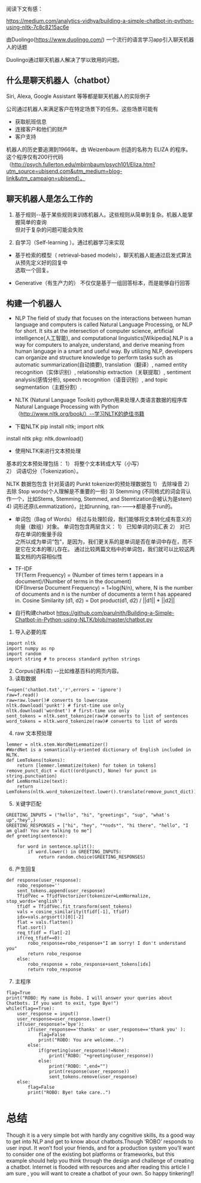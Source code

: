 阅读下文有感：

https://medium.com/analytics-vidhya/building-a-simple-chatbot-in-python-using-nltk-7c8c8215ac6e

由Duolingo(https://www.duolingo.com/) 一个流行的语言学习app引入聊天机器人的话题

Duolingo通过聊天机器人解决了学以致用的问题。

## 什么是聊天机器人（chatbot）

Siri, Alexa, Google Assistant 等等都是聊天机器人的实际例子

公司通过机器人来满足客户在特定场景下的任务。这些场景可能有

*  获取航班信息
*  连接客户和他们的财产
*  客户支持

机器人的历史要追溯到1966年。由 Weizenbaum 创造的名称为 ELIZA 的程序。
这个程序仅有200行代码（http://psych.fullerton.edu/mbirnbaum/psych101/Eliza.htm?utm_source=ubisend.com&utm_medium=blog-link&utm_campaign=ubisend）。


## 聊天机器人是怎么工作的

1. 基于规则--基于某些规则来训练机器人。这些规则从简单到复杂。机器人能掌握简单的查询  
但对于复杂的问题可能会失败

2.  自学习（Self-learning ）。通过机器学习来实现

* 基于检索的模型（ retrieval-based models），聊天机器人能通过启发式算法从预先定义好的回复中  
选取一个回复。

* Generative（有生产力的） 不仅仅是基于一组回答标本，而是能够自行回答


## 构建一个机器人

* NLP 
The field of study that focuses on the interactions between human language 
and computers is called Natural Language Processing, or NLP for short. 
It sits at the intersection of computer science, artificial intelligence(人工智能), 
and computational linguistics[Wikipedia].NLP is a way for computers to 
analyze, understand, and derive meaning from human language in a smart 
and useful way. By utilizing NLP, developers can organize and structure 
knowledge to perform tasks such as automatic summarization(自动摘要), translation（翻译）, 
named entity recognition（实体识别）, relationship extraction（关联提取）, sentiment analysis(感情分析), 
speech recognition（语音识别）, and topic segmentation（主题分割）.


* NLTK (Natural Language Toolkit)
python用来处理人类语言数据的程序库
Natural Language Processing with Python（http://www.nltk.org/book/）--学习NLTK的绝佳书籍

* 下载NLTK pip install nltk;  import nltk

install nltk pkg: nltk.download()

*  使用NLTK来进行文本预处理

基本的文本预处理包括：
1） 将整个文本转成大写（小写）  
2） 词语切分（Tokenization）。

NLTK 数据包包含 针对英语的 Punkt tokenizer的预处理数据包
1） 去除噪音
2） 去除 Stop words(个人理解是不重要的一些)
3)  Stemming (不同格式的词会背认作一个，比如Stems, Stemming, Stemmed, and Stemtization会被认为是stem)
4)  词形还原(Lemmatization)，比如running, ran---->都是基于run的。  

* 单词包（Bag of Words）
经过与处理阶段，我们能够将文本转化成有意义的向量（数组）对象。
单词包包含两层含义：
1） 已知单词的词汇表
2） 对已存在单词的衡量手段  
之所以成为单词“包“，是因为，我们更关系的是单词是否在单词中存在，而不是它在文本的哪儿存在。
通过比较两篇文档中的单词包，我们就可以比较这两篇文档的内容相似性

* TF-IDF  
TF(Term Frequency) = (Number of times term t appears in a document)/(Number of terms in the document)  
IDF(Inverse Document Frequency) = 1+log(N/n), where, N is the number of documents and n is the number of documents a term t has appeared in. 
Cosine Similarity (d1, d2) =  Dot product(d1, d2) / ||d1|| * ||d2||  

* 自行构建chatbot
https://github.com/parulnith/Building-a-Simple-Chatbot-in-Python-using-NLTK/blob/master/chatbot.py  

1) 导入必要的库
```
import nltk
import numpy as np
import random
import string # to process standard python strings
```

2) Corpus(语料库) --比如维基百科的网页内容。
3) 读取数据
```
f=open('chatbot.txt','r',errors = 'ignore')
raw=f.read()
raw=raw.lower()# converts to lowercase
nltk.download('punkt') # first-time use only
nltk.download('wordnet') # first-time use only
sent_tokens = nltk.sent_tokenize(raw)# converts to list of sentences 
word_tokens = nltk.word_tokenize(raw)# converts to list of words
```
4) raw  文本预处理
```
lemmer = nltk.stem.WordNetLemmatizer()
#WordNet is a semantically-oriented dictionary of English included in NLTK.
def LemTokens(tokens):
    return [lemmer.lemmatize(token) for token in tokens]
remove_punct_dict = dict((ord(punct), None) for punct in string.punctuation)
def LemNormalize(text):
    return LemTokens(nltk.word_tokenize(text.lower().translate(remove_punct_dict)))
```
5) 关键字匹配  
```
GREETING_INPUTS = ("hello", "hi", "greetings", "sup", "what's up","hey",)
GREETING_RESPONSES = ["hi", "hey", "*nods*", "hi there", "hello", "I am glad! You are talking to me"]
def greeting(sentence):
 
    for word in sentence.split():
        if word.lower() in GREETING_INPUTS:
            return random.choice(GREETING_RESPONSES)
```
6) 产生回复 
```
def response(user_response):
    robo_response=''
    sent_tokens.append(user_response)
    TfidfVec = TfidfVectorizer(tokenizer=LemNormalize, stop_words='english')
    tfidf = TfidfVec.fit_transform(sent_tokens)
    vals = cosine_similarity(tfidf[-1], tfidf)
    idx=vals.argsort()[0][-2]
    flat = vals.flatten()
    flat.sort()
    req_tfidf = flat[-2]
    if(req_tfidf==0):
        robo_response=robo_response+"I am sorry! I don't understand you"
        return robo_response
    else:
        robo_response = robo_response+sent_tokens[idx]
        return robo_response
```
7) 主程序
```
flag=True
print("ROBO: My name is Robo. I will answer your queries about Chatbots. If you want to exit, type Bye!")
while(flag==True):
    user_response = input()
    user_response=user_response.lower()
    if(user_response!='bye'):
        if(user_response=='thanks' or user_response=='thank you' ):
            flag=False
            print("ROBO: You are welcome..")
        else:
            if(greeting(user_response)!=None):
                print("ROBO: "+greeting(user_response))
            else:
                print("ROBO: ",end="")
                print(response(user_response))
                sent_tokens.remove(user_response)
    else:
        flag=False
        print("ROBO: Bye! take care..")
```

# 总结

Though it is a very simple bot with hardly any cognitive skills, its a good 
way to get into NLP and get to know about chatbots.Though ‘ROBO’ 
responds to user input. It won’t fool your friends, and for a production 
system you’ll want to consider one of the existing bot platforms or 
frameworks, but this example should help you think through the design and 
challenge of creating a chatbot. Internet is flooded with resources and after 
reading this article I am sure , you will want to create a chatbot of your own. So happy tinkering!!


 





